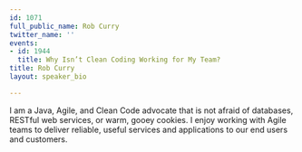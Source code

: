 ```yaml
---
id: 1071
full_public_name: Rob Curry
twitter_name: ''
events:
- id: 1944
  title: Why Isn’t Clean Coding Working for My Team?
title: Rob Curry
layout: speaker_bio

---
```

I am a Java, Agile, and Clean Code advocate that is not afraid of databases, RESTful web services, or warm, gooey cookies.  I enjoy working with Agile teams to deliver reliable, useful services and applications to our end users and customers.